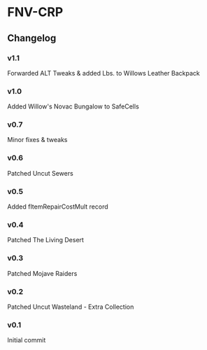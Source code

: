# FNV-CRP
## Changelog
### v1.1
Forwarded ALT Tweaks & added Lbs. to Willows Leather Backpack
### v1.0
Added Willow's Novac Bungalow to SafeCells
### v0.7
Minor fixes & tweaks
### v0.6
Patched Uncut Sewers
### v0.5
Added fItemRepairCostMult record
### v0.4
Patched The Living Desert
### v0.3
Patched Mojave Raiders
### v0.2
Patched Uncut Wasteland - Extra Collection
### v0.1
Initial commit
